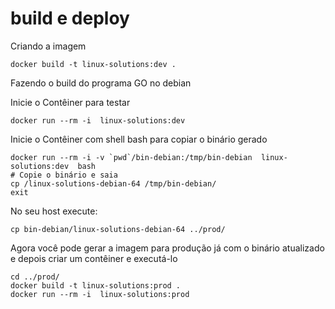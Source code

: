 # build e deploy

Criando a imagem

    docker build -t linux-solutions:dev .

Fazendo o build do programa GO no debian

Inicie o Contêiner para testar

    docker run --rm -i  linux-solutions:dev  

Inicie o Contêiner com shell bash para copiar o binário gerado

    docker run --rm -i -v `pwd`/bin-debian:/tmp/bin-debian  linux-solutions:dev  bash 
    # Copie o binário e saia
    cp /linux-solutions-debian-64 /tmp/bin-debian/
    exit

No seu host execute:

    cp bin-debian/linux-solutions-debian-64 ../prod/

Agora você pode gerar a imagem para produção já com o binário 
atualizado e depois criar um contêiner e executá-lo

    cd ../prod/
    docker build -t linux-solutions:prod .   
    docker run --rm -i  linux-solutions:prod


